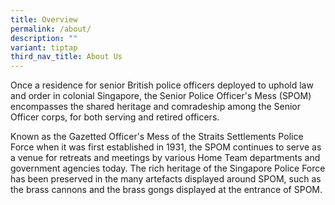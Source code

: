 ```yaml
---
title: Overview
permalink: /about/
description: ""
variant: tiptap
third_nav_title: About Us
---
```

<p>Once a residence for senior British police officers deployed to uphold
law and order in colonial Singapore, the Senior Police Officer's Mess (SPOM)
encompasses the shared heritage and comradeship among the Senior Officer
corps, for both serving and retired officers.</p>
<p>Known as the Gazetted Officer's Mess of the Straits Settlements Police
Force when it was first established in 1931, the SPOM continues to serve
as a venue for retreats and meetings by various Home Team departments and
government agencies today. The rich heritage of the Singapore Police Force
has been preserved in the many artefacts displayed around SPOM, such as
the brass cannons and the brass gongs displayed at the entrance of SPOM.</p>